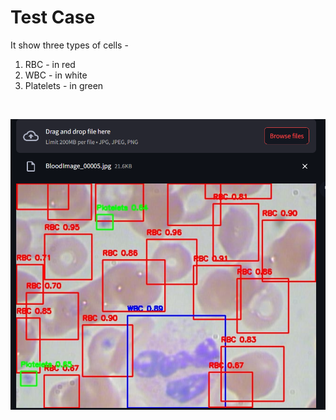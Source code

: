 # Test Case<br>
It show three types of cells - 
1. RBC - in red
2. WBC - in white
3. Platelets - in green
<br>

![](https://github.com/DJ9988/blood-cell-detection/blob/main/Example.png)

